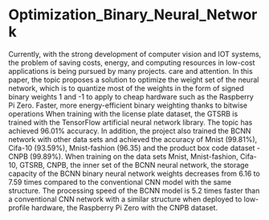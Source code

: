 # Optimization_Binary_Neural_Network
Currently, with the strong development of computer vision and IOT systems,
the problem of saving costs, energy, and computing resources in low-cost applications
is being pursued by many projects. care and attention. In this paper, the topic proposes
a solution to optimize the weight set of the neural network, which is to quantize most
of the weights in the form of signed binary weights 1 and -1 to apply to cheap
hardware such as the Raspberry Pi Zero. Faster, more energy-efficient binary
weighting thanks to bitwise operations When training with the license plate dataset,
the GTSRB is trained with the TensorFlow artificial neural network library. The topic
has achieved 96.01% accuracy. In addition, the project also trained the BCNN
network with other data sets and achieved the accuracy of Mnist (99.81%), Cifa-10
(93.59%), Mnist-fashion (96.35) and the product box code dataset - CNPB (99.89%).
When training on the data sets Mnist, Mnist-fashion, Cifa-10, GTSRB, CNPB, the
inner set of the BCNN neural network, the storage capacity of the BCNN binary
neural network weights decreases from 6.16 to 7.59 times compared to the
conventional CNN model with the same structure. The processing speed of the BCNN
model is 5.2 times faster than a conventional CNN network with a similar structure
when deployed to low-profile hardware, the Raspberry Pi Zero with the CNPB
dataset.
